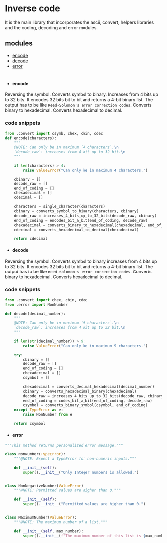 # Inverse code

It is the main library that incorporates the ascii, convert, helpers libraries and the coding, decoding and error modules.

## modules
- [encode](#encode)
- [decode](#decode)
- [error](#error)

#

- #### encode

Reversing the symbol. Converts symbol to binary. Increases from 4 bits up to 32 bits. It encodes 32 bits bit to bit and returns a 4-bit binary list. The output has to be like `Reed-Solomon's error correction codes`. Converts binary to hexadecimal. Converts hexadecimal to decimal.

### code snippets

```python
from .convert import csymb, chex, cbin, cdec
def encode(characters):
    """
    @NOTE: Can only be in maximum `4 characters`.\n
    `decode_raw`: increases from 4 bit up to 32 bit.\n
    """

    if len(characters) > 4:
        raise ValueError("Can only be in maximum 4 characters.")

    cbinary = []
    decode_raw = []
    end_of_coding = []
    chexadecimal = []
    cdecimal = []

    characters = single_character(characters)
    cbinary = converts_symbol_to_binary(characters, cbinary)
    decode_raw = increases_4_bits_up_to_32_bits(decode_raw, cbinary)
    end_of_coding = encodes_bit_a_bit(end_of_coding, decode_raw)
    chexadecimal = converts_binary_to_hexadecimal(chexadecimal, end_of_coding)
    cdecimal = converts_hexadecimal_to_decimal(chexadecimal)

    return cdecimal

```

- #### decode

Reversing the symbol. Converts symbol to binary
increases from 4 bits up to 32 bits. It encodes 32 bits bit to bit and returns a 4-bit binary list. The output has to be like `Reed-Solomon's error correction codes`. Converts binary to hexadecimal. Converts hexadecimal to decimal.

### code snippets

```python
from .convert import chex, cbin, cdec
from .error import NonNumber

def decode(decimal_number):
    """
    @NOTE: Can only be in maximum `9 characters`.\n
    `decode_raw`: increases from 4 bit up to 32 bit.\n
    """

    if len(str(decimal_number)) > 9:
        raise ValueError("Can only be in maximum 9 characters.")

    try:
        cbinary = []
        decode_raw = []
        end_of_coding = []
        chexadecimal = []
        csymbol = []

        chexadecimal = converts_decimal_hexadecimal(decimal_number)
        cbinary = converts_hexadecimal_binary(chexadecimal)
        decode_raw = increases_4_bits_up_to_32_bits(decode_raw, cbinary)
        end_of_coding = codes_bit_a_bit(end_of_coding, decode_raw)
        csymbol = converts_binary_symbol(csymbol, end_of_coding)
    except TypeError as e:
        raise NonNumber from e

    return csymbol
```

- #### error
```python
"""This method returns personalized error message."""

class NonNumber(TypeError):
    """@NOTE: Expect a TypeError for non-numeric inputs."""

    def __init__(self):
        super().__init__("Only Integer numbers is allowed.")


class NonNegativeNumber(ValueError):
    """@NOTE: Permitted values are higher than 0."""

    def __init__(self):
        super().__init__("Permitted values are higher than 0.")


class MaximumNumber(ValueError):
    """@NOTE: The maximum number of a list."""

    def __init__(self, max_number):
        super().__init__(f"The maximum number of this list is {max_number}.")
```